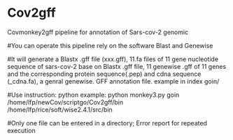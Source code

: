 # Cov2gff
Covmonkey2gff pipeline for annotation of Sars-cov-2 genomic

#You can operate this pipeline rely on the software Blast and Genewise

#It will generate a Blastx .gff file (xxx.gff), 11.fa files of 11 gene nucleotide sequence of sars-cov-2 base on Blastx .gff file, 11 genewise
.gff of 11 genes and the corresponding protein sequence(.pep) and cdna sequence (_cdna.fa), a genral genewise. GFF annotation file.
example in index goin/

#Use instruction:
python <your indir> <your path of blastx> <your path of genewise>
example:  python monkey3.py goin /home/lfp/newCov/scriptgo/Cov2gff/bin /home/lfp/rice/soft/wise2.4.1/src/bin

#Only one file can be entered in a directory; Error report for repeated execution
